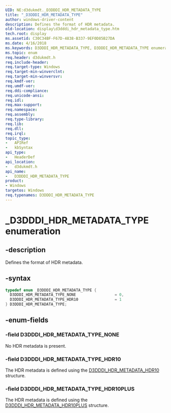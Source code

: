 ```yaml
---
UID: NE:d3dukmdt._D3DDDI_HDR_METADATA_TYPE
title: "_D3DDDI_HDR_METADATA_TYPE"
author: windows-driver-content
description: Defines the format of HDR metadata.
old-location: display\d3dddi_hdr_metadata_type.htm
tech.root: display
ms.assetid: C30C34BF-F67D-4838-B337-9EF0D85B27DA
ms.date: 4/16/2018
ms.keywords: D3DDDI_HDR_METADATA_TYPE, D3DDDI_HDR_METADATA_TYPE enumeration [Display Devices], D3DDDI_HDR_METADATA_TYPE_HDR10, D3DDDI_HDR_METADATA_TYPE_NONE, _D3DDDI_HDR_METADATA_TYPE, d3dukmdt/D3DDDI_HDR_METADATA_TYPE, d3dukmdt/D3DDDI_HDR_METADATA_TYPE_HDR10, d3dukmdt/D3DDDI_HDR_METADATA_TYPE_NONE, display.d3dddi_hdr_metadata_type
ms.topic: enum
req.header: d3dukmdt.h
req.include-header:
req.target-type: Windows
req.target-min-winverclnt:
req.target-min-winversvr:
req.kmdf-ver:
req.umdf-ver:
req.ddi-compliance:
req.unicode-ansi:
req.idl:
req.max-support:
req.namespace:
req.assembly:
req.type-library:
req.lib:
req.dll:
req.irql:
topic_type:
-	APIRef
-	kbSyntax
api_type:
-	HeaderDef
api_location:
-	d3dukmdt.h
api_name:
-	D3DDDI_HDR_METADATA_TYPE
product:
- Windows
targetos: Windows
req.typenames: D3DDDI_HDR_METADATA_TYPE
---
```


# _D3DDDI_HDR_METADATA_TYPE enumeration


## -description


Defines the format of HDR metadata.


## -syntax


```cpp
typedef enum _D3DDDI_HDR_METADATA_TYPE {
  D3DDDI_HDR_METADATA_TYPE_NONE                 = 0,
  D3DDDI_HDR_METADATA_TYPE_HDR10                = 1
} D3DDDI_HDR_METADATA_TYPE;
```


## -enum-fields




### -field D3DDDI_HDR_METADATA_TYPE_NONE

No HDR metadata is present.


### -field D3DDDI_HDR_METADATA_TYPE_HDR10

The HDR metadata is defined using the [D3DDDI_HDR_METADATA_HDR10](ns-d3dukmdt-_d3dddi_hdr_metadata_hdr10.md) structure.

### -field D3DDDI_HDR_METADATA_TYPE_HDR10PLUS

The HDR metadata is defined using the [D3DDDI_HDR_METADATA_HDR10PLUS](../d3dukmdt/ns-d3dukmdt-d3dddi_hdr_metadata_hdr10plus.md) structure.
